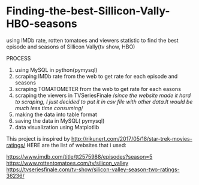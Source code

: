 
# Finding-the-best-Sillicon-Vally-HBO-seasons
using IMDb rate, rotten tomatoes and viewers statistic to find the best episode and seasons
of Sillicon Vally(tv show, HBO)

PROCESS

1. using MySQL in python(pymysql)
2. scraping IMDb rate from the web to get rate for each episode and seasons
3. scraping TOMATOMETER from the web to get rate for each easons
4. scraping the viewers in TVSeriesFinale
/*since the website made it hard to scraping, I just decided to put it in csv file with other data.It would be much less time consuming*/
5. making the data into table format
6. saving the data in MySQL( pymysql)
7. data visualization using Matplotlib

This project is inspired by http://rikunert.com/2017/05/18/star-trek-movies-ratings/
HERE are the list of websites that i used:

https://www.imdb.com/title/tt2575988/episodes?season=5
https://www.rottentomatoes.com/tv/silicon_valley
https://tvseriesfinale.com/tv-show/silicon-valley-season-two-ratings-36236/
